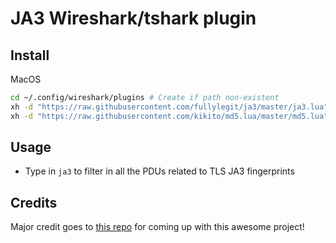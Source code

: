# JA3 Wireshark/tshark plugin

## Install

MacOS

```bash
cd ~/.config/wireshark/plugins # Create if path non-existent
xh -d "https://raw.githubusercontent.com/fullylegit/ja3/master/ja3.lua"
xh -d "https://raw.githubusercontent.com/kikito/md5.lua/master/md5.lua"
```

## Usage

* Type in `ja3` to filter in all the PDUs related to TLS JA3 fingerprints 


## Credits

Major credit goes to [this repo](https://github.com/fullylegit/ja3) for coming up with this awesome project!
